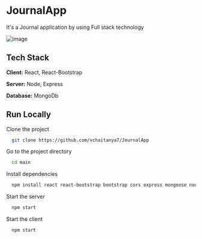 # JournalApp
It's a Journal application by using Full stack technology 

![image](https://github.com/vchaitanya7/JournalApp/blob/main/Journal.png)

## Tech Stack

**Client:** React, React-Bootstrap

**Server:** Node, Express
 
**Database:** MongoDb

## Run Locally

Clone the project

```bash
  git clone https://github.com/vchaitanya7/JournalApp
```

Go to the project directory

```bash
  cd main
```

Install dependencies

```bash
  npm install react react-bootstrap bootstrap cors express mongoose nodemon
```

Start the server

```bash
  npm start
```
Start the client

```bash
  npm start
```



<img alt="" src="https://github.com/vchaitanya7/JournalApp/blob/main/Journal.png"/>
